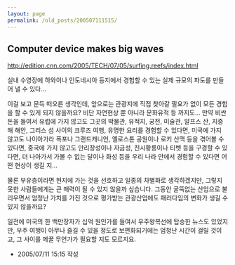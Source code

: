 ```yaml
---
layout: page
permalink: /old_posts/200507111515/
---
```


## Computer device makes big waves

<a href="http://edition.cnn.com/2005/TECH/07/05/surfing.reefs/index.html">http://edition.cnn.com/2005/TECH/07/05/surfing.reefs/index.html</a>

실내 수영장에 하와이나 인도네시아 등지에서 경험할 수 있는 실제 규모의 파도를 만들어 낼 수 있다...

이걸 보고 문득 떠오른 생각인데, 앞으로는 관광지에 직접 찾아갈 필요가 없이 모든 경험을 할 수 있게 되지 않을까요? 비단 자연현상 뿐 아니라 문화유적 등 까지도...
만약 비싼 돈을 들여서 유럽에 가지 않고도 그곳의 박물관, 유적지, 궁전, 미술관, 알프스 산, 지중해 해안, 그리스 섬 사이의 크루즈 여행, 유명한 요리를 경험할 수 있다면,
미국에 가지 않고도 나이아가라 폭포나 그랜드캐니언, 옐로스톤 공원이나 로키 산맥 등을 겪어볼 수 있다면,
중국에 가지 않고도 만리장성이나 자금성, 진시황릉이나 티벳 등을 구경할 수 있다면,
더 나아가서 가볼 수 없는 달이나 화성 등을 우리 나라 안에서 경험할 수 있다면 어떤 현상이 생길 지...

물론 부유층이라면 현지에 가는 것을 선호하고 일종의 차별화로 생각하겠지만, 그렇지 못한 사람들에게는 큰 매력이 될 수 있지 않을까 싶습니다.
그동안 굴뚝없는 산업으로 불리우면서 엄청난 가치를 가진 것으로 평가받는 관광산업에도 패러다임의 변화가 생길 수 있지 않을까요?

일전에 미국의 한 백만장자가 십억 원인가를 들여서 우주왕복선에 탑승한 뉴스도 있었지만, 우주 여행이 아무나 즐길 수 있을 정도로 보편화되기에는 엄청난 시간이 걸릴 것이고, 그 사이를 메꿀 무언가가 필요할 지도 모르지요.





- 2005/07/11 15:15 작성